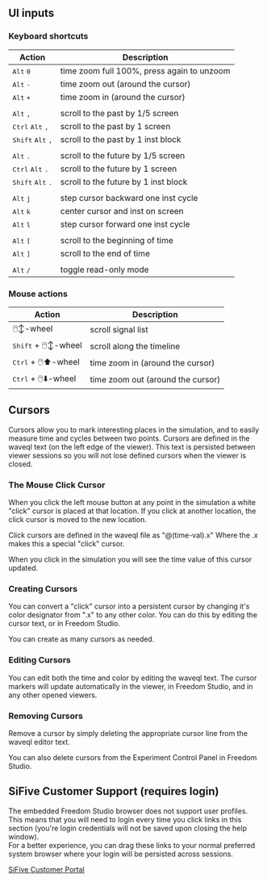 ##



## UI inputs

### Keyboard shortcuts

| Action | Description |
|-|-|
| <kbd>Alt</kbd> <kbd>0</kbd> | time zoom full 100%, press again to unzoom |
| <kbd>Alt</kbd> <kbd>-</kbd> | time zoom out (around the cursor) |
| <kbd>Alt</kbd> <kbd>+</kbd> | time zoom in (around the cursor) |
|||
| <kbd>Alt</kbd> <kbd>,</kbd> | scroll to the past by 1/5 screen|
| <kbd>Ctrl</kbd> <kbd>Alt</kbd> <kbd>,</kbd> | scroll to the past by 1 screen |
| <kbd>Shift</kbd> <kbd>Alt</kbd> <kbd>,</kbd> | scroll to the past by 1 inst block|
|||
| <kbd>Alt</kbd> <kbd>.</kbd> | scroll to the future by 1/5 screen |
| <kbd>Ctrl</kbd> <kbd>Alt</kbd> <kbd>.</kbd> | scroll to the future by 1 screen |
| <kbd>Shift</kbd> <kbd>Alt</kbd> <kbd>.</kbd> | scroll to the future by 1 inst block|
|||
| <kbd>Alt</kbd> <kbd>j</kbd> | step cursor backward one inst cycle |
| <kbd>Alt</kbd> <kbd>k</kbd> | center cursor and inst on screen |
| <kbd>Alt</kbd> <kbd>l</kbd> | step cursor forward one inst cycle |
|||
| <kbd>Alt</kbd> <kbd>[</kbd> | scroll to the beginning of time |
| <kbd>Alt</kbd> <kbd>]</kbd> | scroll to the end of time |
|||
| <kbd>Alt</kbd> <kbd>/</kbd> | toggle read-only mode |

### Mouse actions

| Action | Description |
|-|-|
| 🖱️↕️-wheel | scroll signal list |
| <kbd>Shift</kbd> + 🖱️↕️-wheel  | scroll along the timeline |
| <kbd>Ctrl</kbd> + 🖱️⬆️-wheel | time zoom in (around the cursor) |
| <kbd>Ctrl</kbd> + 🖱️⬇️-wheel | time zoom out (around the cursor) |


## Cursors

Cursors allow you to mark interesting places in the simulation, and to
easily measure time and cycles between two points.  Cursors are defined in the waveql text (on the left edge of the viewer).  This text is persisted between viewer sessions so you will not lose defined cursors when the viewer is closed.

### The Mouse Click Cursor

When you click the left mouse button at any point in the simulation a white "click" cursor is placed at that location.  If you click at another location, the click cursor is moved to the new location.

Click cursors are defined in the waveql file as "@(time-val).x"   Where the .x makes this a special "click" cursor.  

When you click in the simulation you will see the time value of this
cursor updated.

### Creating Cursors

You can convert a "click" cursor into a persistent cursor by changing it's color designator from ".x" to any other color.  You can do this by editing the cursor text, or in Freedom Studio.

You can create as many cursors as needed.

### Editing Cursors

You can edit both the time and color by editing the waveql text.  The cursor markers will update automatically in the viewer, in Freedom Studio, and in any other opened viewers.

### Removing Cursors

Remove a cursor by simply deleting the appropriate cursor line from the waveql editor text.

You can also delete cursors from the Experiment Control Panel in Freedom Studio.

## SiFive Customer Support (requires login)

The embedded Freedom Studio browser does not support user profiles.  This means that you will need to login every time
you click links in this section (you're login credentials will not be saved upon closing the help window).  
For a better experience, you can drag these links to your normal preferred system browser where
your login will be persisted across sessions.

[SiFive Customer Portal](https://sifive.atlassian.net/servicedesk/customer/portal/47/article/465732086?src=-88580917)